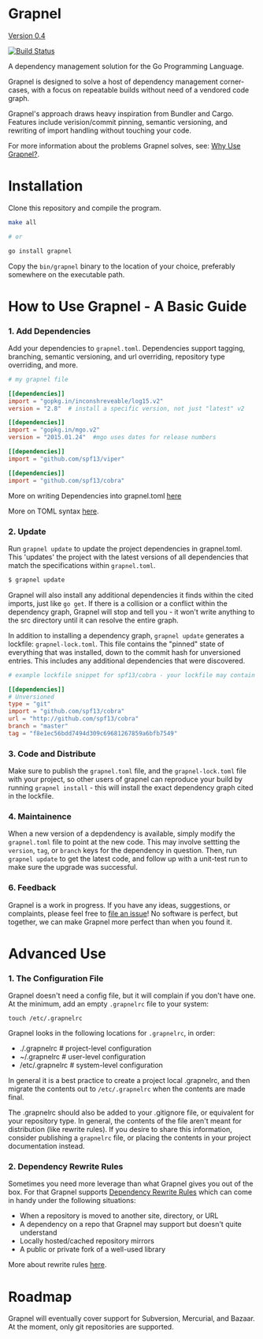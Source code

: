 Grapnel
=======
[Version 0.4](https://github.com/eanderton/grapnel/releases)

[![Build Status](https://travis-ci.org/eanderton/grapnel.svg)](https://travis-ci.org/eanderton/grapnel)

A dependency management solution for the Go Programming Language.

Grapnel is designed to solve a host of dependency management corner-cases, with a focus on
repeatable builds without need of a vendored code graph.

Grapnel's approach draws heavy inspiration from Bundler and Cargo. Features include verision/commit 
pinning, semantic versioning, and rewriting of import handling without touching your code.

For more information about the problems Grapnel solves, see: [Why Use Grapnel?](docs/why.md).

Installation
============

Clone this repository and compile the program.

```bash
make all

# or

go install grapnel
```

Copy the `bin/grapnel` binary to the location of your choice, preferably somewhere on the executable path.


How to Use Grapnel - A Basic Guide
==================================

### 1. Add Dependencies

Add your dependencies  to `grapnel.toml`.  Dependencies support tagging, branching, semantic
versioning, and url overriding, repository type overriding, and more.

```toml
# my grapnel file

[[dependencies]]
import = "gopkg.in/inconshreveable/log15.v2"
version = "2.8"  # install a specific version, not just "latest" v2

[[dependencies]]
import = "gopkg.in/mgo.v2"
version = "2015.01.24"  #mgo uses dates for release numbers

[[dependencies]]
import = "github.com/spf13/viper" 

[[dependencies]]
import = "github.com/spf13/cobra"
```

More on writing Dependencies into grapnel.toml [here](docs/dependency.md)

More on TOML syntax [here](https://github.com/toml-lang/toml/tree/4f9760fe0ad59163194b837d0b31fcf08323bef3).

### 2. Update

Run `grapnel update` to update the project dependencies in grapnel.toml.  This 'updates' the 
project with the latest versions of all dependencies that match the specifications within 
`grapnel.toml`.

```bash
$ grapnel update
```

Grapnel will also install any additional dependencies it finds within the cited imports, just like 
`go get`.  If there is a collision or a conflict within the dependency graph, Grapnel will stop
and tell you - it won't write anything to the src directory until it can resolve the entire graph.

In addition to installing a dependency graph, `grapnel update` generates a lockfile: 
`grapnel-lock.toml`.  This file contains the "pinned" state of everything that was installed, 
down to the commit hash for unversioned entries.  This includes any additional dependencies that
were discovered.

```toml
# example lockfile snippet for spf13/cobra - your lockfile may contain many such sections

[[dependencies]]                                                                                      
# Unversioned
type = "git"
import = "github.com/spf13/cobra"
url = "http://github.com/spf13/cobra"
branch = "master"
tag = "f8e1ec56bdd7494d309c69681267859a6bfb7549"
```

### 3. Code and Distribute

Make sure to publish the `grapnel.toml` file, and the `grapnel-lock.toml` file with your project, so other 
users of grapnel can reproduce your build by running `grapnel install` - this will install the exact 
dependency graph cited in the lockfile.


### 4. Maintainence

When a new version of a depdendency is available, simply modify the `grapnel.toml` file to
point at the new code.  This may involve settting the `version`, `tag`, or `branch` keys for the
dependency in question.  Then, run `grapnel update` to get the latest code, and follow up with
a unit-test run to make sure the upgrade was successful.


### 6. Feedback

Grapnel is a work in progress.  If you have any ideas, suggestions, or complaints,
please feel free to [file an issue](https://github.com/eanderton/grapnel/issues)!
No software is perfect, but together, we can make Grapnel more perfect than
when you found it.  


Advanced Use
============

### 1. The Configuration File

Grapnel doesn't need a config file, but it will complain if you don't have one.  At
the minimum, add an empty `.grapnelrc` file to your system:

`touch /etc/.grapnelrc`

Grapnel looks in the following locations for `.grapnelrc`, in order:

* ./.grapnelrc     # project-level configuration
* ~/.grapnelrc     # user-level configuration
* /etc/.grapnelrc  # system-level configuration

In general it is a best practice to create a project local .grapnelrc, and then migrate 
the contents out to `/etc/.grapnelrc` when the contents are made final.

The .grapnelrc should also be added to your .gitignore file, or equivalent for your 
repository type.  In general, the contents of the file aren't meant for distribution
(like rewrite rules).  If you desire to share this information, consider publishing a
`grapnelrc` file, or placing the contents in your project documentation instead.

### 2. Dependency Rewrite Rules

Sometimes you need more leverage than what Grapnel gives you out of the box. For that
Grapnel supports [Dependency Rewrite Rules](docs/rewrite.md) which 
can come in handy under the following situations:

* When a repository is moved to another site, directory, or URL
* A dependency on a repo that Grapnel may support but doesn't quite understand
* Locally hosted/cached repository mirrors
* A public or private fork of a well-used library

More about rewrite rules [here](docs/rewrite.md).


Roadmap
=======

Grapnel will eventually cover support for Subversion, Mercurial, and Bazaar.
At the moment, only git repositories are supported.
